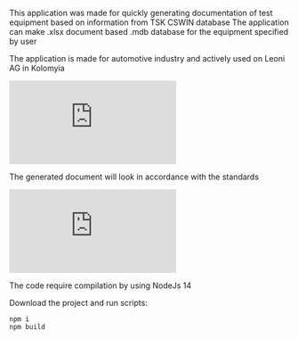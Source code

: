 This application was made for quickly generating documentation of test equipment based on information from TSK CSWIN database
The application can make .xlsx document based .mdb database for the equipment specified by user

The application is made for automotive industry and actively used on Leoni AG in Kolomyia

![Opex main image](https://files.fm/thumb_show.php?i=76wnywej2)

The generated document will look in accordance with the standards

![Opex main image](https://files.fm/thumb_show.php?i=7gz47h379)

The code require compilation by using NodeJs 14

Download the project and run scripts:
```
npm i
npm build
```
